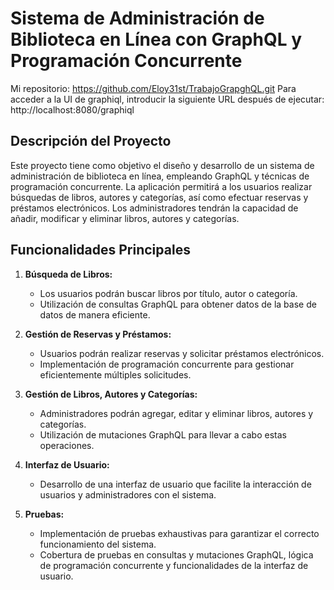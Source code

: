 # Sistema de Administración de Biblioteca en Línea con GraphQL y Programación Concurrente
Mi repositorio: https://github.com/Eloy31st/TrabajoGrapghQL.git
Para acceder a la UI de graphiql, introducir la siguiente URL después de ejecutar: http://localhost:8080/graphiql
## Descripción del Proyecto

Este proyecto tiene como objetivo el diseño y desarrollo de un sistema de administración de biblioteca en línea, empleando GraphQL y técnicas de programación concurrente. La aplicación permitirá a los usuarios realizar búsquedas de libros, autores y categorías, así como efectuar reservas y préstamos electrónicos. Los administradores tendrán la capacidad de añadir, modificar y eliminar libros, autores y categorías.

## Funcionalidades Principales

1. **Búsqueda de Libros:**
   - Los usuarios podrán buscar libros por título, autor o categoría.
   - Utilización de consultas GraphQL para obtener datos de la base de datos de manera eficiente.

2. **Gestión de Reservas y Préstamos:**
   - Usuarios podrán realizar reservas y solicitar préstamos electrónicos.
   - Implementación de programación concurrente para gestionar eficientemente múltiples solicitudes.

3. **Gestión de Libros, Autores y Categorías:**
   - Administradores podrán agregar, editar y eliminar libros, autores y categorías.
   - Utilización de mutaciones GraphQL para llevar a cabo estas operaciones.

4. **Interfaz de Usuario:**
   - Desarrollo de una interfaz de usuario que facilite la interacción de usuarios y administradores con el sistema.

5. **Pruebas:**
   - Implementación de pruebas exhaustivas para garantizar el correcto funcionamiento del sistema.
   - Cobertura de pruebas en consultas y mutaciones GraphQL, lógica de programación concurrente y funcionalidades de la interfaz de usuario.

